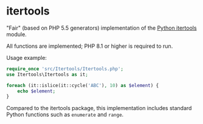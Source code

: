 # itertools

"Fair" (based on PHP 5.5 generators) implementation of the [Python itertools](https://docs.python.org/3/library/itertools.html) module.

All functions are implemented; PHP 8.1 or higher is required to run.

Usage example:

```php
require_once 'src/Itertools/Itertools.php';
use Itertools\Itertools as it;

foreach (it::islice(it::cycle('ABC'), 10) as $element) {
    echo $element;
}
```
Compared to the itertools package, this implementation includes standard Python functions such as `enumerate` and `range`.
